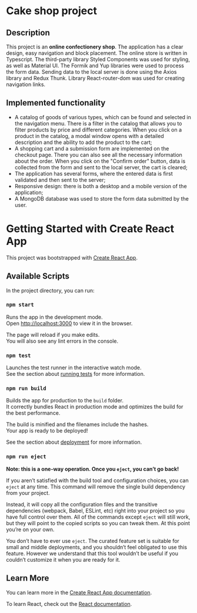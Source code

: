 # Cake shop project
## Description

This project is an <b>online confectionery shop</b>. The application has a clear design, easy navigation and block placement. The online store is written in Typescript. The third-party library Styled Components was used for styling, as well as Material UI. The Formik and Yup libraries were used to process the form data. Sending data to the local server is done using the Axios library and Redux Thunk. Library React-router-dom was used for creating navigation links.

## Implemented functionality

+ A catalog of goods of various types, which can be found and selected in the navigation menu. There is a filter in the catalog that allows you to filter products by price and different categories. When you click on a product in the catalog, a modal window opens with a detailed description and the ability to add the product to the cart;
+ A shopping cart and a submission form are implemented on the checkout page. There you can also see all the necessary information about the order. When you click on the "Confirm order" button, data is collected from the form and sent to the local server, the cart is cleared;
+ The application has several forms, where the entered data is first validated and then sent to the server;
+ Responsive design: there is both a desktop and a mobile version of the application;
+ A MongoDB database was used to store the form data submitted by the user.

# Getting Started with Create React App

This project was bootstrapped with [Create React App](https://github.com/facebook/create-react-app).

## Available Scripts

In the project directory, you can run:

### `npm start`

Runs the app in the development mode.\
Open [http://localhost:3000](http://localhost:3000) to view it in the browser.

The page will reload if you make edits.\
You will also see any lint errors in the console.

### `npm test`

Launches the test runner in the interactive watch mode.\
See the section about [running tests](https://facebook.github.io/create-react-app/docs/running-tests) for more information.

### `npm run build`

Builds the app for production to the `build` folder.\
It correctly bundles React in production mode and optimizes the build for the best performance.

The build is minified and the filenames include the hashes.\
Your app is ready to be deployed!

See the section about [deployment](https://facebook.github.io/create-react-app/docs/deployment) for more information.

### `npm run eject`

**Note: this is a one-way operation. Once you `eject`, you can’t go back!**

If you aren’t satisfied with the build tool and configuration choices, you can `eject` at any time. This command will remove the single build dependency from your project.

Instead, it will copy all the configuration files and the transitive dependencies (webpack, Babel, ESLint, etc) right into your project so you have full control over them. All of the commands except `eject` will still work, but they will point to the copied scripts so you can tweak them. At this point you’re on your own.

You don’t have to ever use `eject`. The curated feature set is suitable for small and middle deployments, and you shouldn’t feel obligated to use this feature. However we understand that this tool wouldn’t be useful if you couldn’t customize it when you are ready for it.

## Learn More

You can learn more in the [Create React App documentation](https://facebook.github.io/create-react-app/docs/getting-started).

To learn React, check out the [React documentation](https://reactjs.org/).
